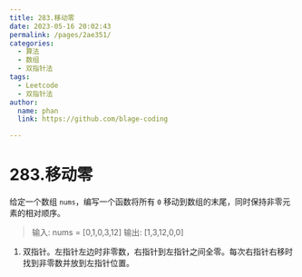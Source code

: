 ```yaml
---
title: 283.移动零
date: 2023-05-16 20:02:43
permalink: /pages/2ae351/
categories: 
  - 算法
  - 数组
  - 双指针法
tags: 
  - Leetcode
  - 双指针法
author: 
  name: phan
  link: https://github.com/blage-coding

---
```

# 283.移动零

给定一个数组 `nums`，编写一个函数将所有 `0` 移动到数组的末尾，同时保持非零元素的相对顺序。

> 输入: nums = [0,1,0,3,12]
> 输出: [1,3,12,0,0]

1. 双指针。左指针左边时非零数，右指针到左指针之间全零。每次右指针右移时找到非零数并放到左指针位置。